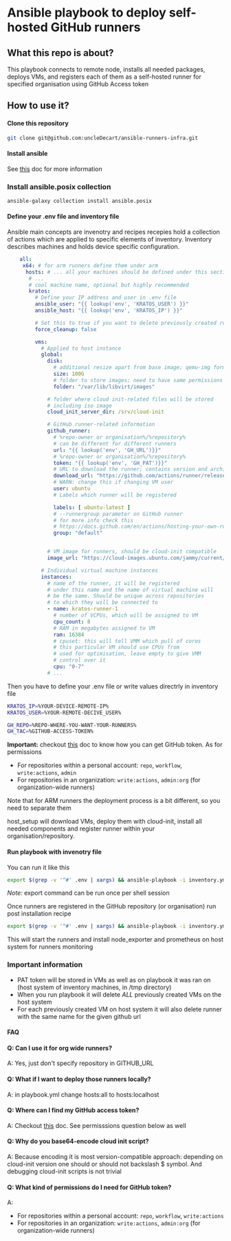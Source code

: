 # Ansible playbook to deploy self-hosted GitHub runners

## What this repo is about?

This playbook connects to remote node, installs all needed packages,
deploys VMs, and registers each of them as a self-hosted runner for specified
organisation using GitHub Access token

## How to use it?

#### Clone this repository

```sh
git clone git@github.com:uncleDecart/ansible-runners-infra.git
```

#### Install ansible

See [this](https://docs.ansible.com/ansible/latest/installation_guide/index.html) doc for more information

### Install ansible.posix collection

```sh
ansible-galaxy collection install ansible.posix
```

#### Define your .env file and inventory file

Ansible main concepts are invenotry and recipes recepies hold a collection of actions which are applied to
specific elements of inventory. Inventory describes machines and holds device specific configuration.

```yaml
    all:
     x64: # for arm runners define them under arm
      hosts: # ... all your machines should be defined under this section
       # ...
       # cool machine name, optional but highly recommended
       kratos:
         # Define your IP address and user in .env file
         ansible_user: "{{ lookup('env', 'KRATOS_USER') }}"
         ansible_host: "{{ lookup('env', 'KRATOS_IP') }}"

         # Set this to true if you want to delete previously created runners
         force_cleanup: false

         vms:
           # Applied to host instance
           global:
             disk:
               # additional resize apart from base image; qemu-img format
               size: 100G
               # folder to store images; need to have same permissions
               folder: "/var/lib/libvirt/images"

             # folder where cloud init-related files will be stored
             # including iso image
             cloud_init_server_dir: /srv/cloud-init

             # GitHub runner-related information
             github_runner:
               # %repo-owner or organisation%/%repository%
               # can be different for different runners
               url: "{{ lookup('env', 'GH_URL')}}"
               # %repo-owner or organisation%/%repository%
               token: "{{ lookup('env', 'GH_PAT')}}"
               # URL to download the runner; contains version and architecture
               download_url: "https://github.com/actions/runner/releases/download/v2.323.0/actions-runner-linux-x64-2.323.0.tar.gz"
               # WARN: change this if changing VM user
               user: ubuntu 
               # Labels which runner will be registered

               labels: [ ubuntu-latest ]
               # --runnergroup parameter on GitHub runner
               # for more info check this
               # https://docs.github.com/en/actions/hosting-your-own-runners/managing-self-hosted-runners/managing-access-to-self-hosted-runners-using-groups#automatically-adding-a-self-hosted-runner-to-a-group
               group: "default"


             # VM image for runners, should be cloud-init compatible
             image_url: "https://cloud-images.ubuntu.com/jammy/current/jammy-server-cloudimg-amd64-disk-kvm.img"

           # Individual virtual machine instances
           instances:
             # name of the runner, it will be registered
             # under this name and the name of virtual machine will
             # be the same. Should be unique across repositories
             # to which they will be connected to
             - name: kratos-runner-1
               # number of VCPUs, which will be assigned to VM
               cpu_count: 8
               # RAM in megabytes assigned to VM
               ram: 16384
               # cpuset: this will tell VMM which pull of cores
               # this particular VM should use CPUs from
               # used for optimisation, leave empty to give VMM
               # control over it
               cpu: "0-7"
             # ...
```

Then you have to define your .env file or write values directrly in inventory file

```sh
KRATOS_IP=%YOUR-DEVICE-REMOTE-IP%
KRATOS_USER=%YOUR-REMOTE-DECIVE_USER%

GH_REPO=%REPO-WHERE-YOU-WANT-YOUR-RUNNERS%
GH_TAC=%GITHUB-ACCESS-TOKEN%
```

**Important:** checkout [this](https://docs.github.com/en/authentication/keeping-your-account-and-data-secure/managing-your-personal-access-tokens#creating-a-fine-grained-personal-access-token) doc to know how you can get GitHub token. As for permissions

- For repositories within a personal account: `repo`, `workflow`, `write:actions`, `admin`
- For repositories in an organization: `write:actions`, `admin:org` (for organization-wide runners)

Note that for ARM runners the deployment process is a bit different,
so you need to separate them

host_setup will download VMs, deploy them with cloud-init, install all needed
components and register runner within your organisation/repository.

#### Run playbook with invenotry file
You can run it like this

```sh
export $(grep -v '^#' .env | xargs) && ansible-playbook -i inventory.yml playbook.yml
```

*Note:* export command can be run once per shell session

Once runners are registered in the GitHub repository (or organisation) run post installation recipe

```sh
export $(grep -v '^#' .env | xargs) && ansible-playbook -i inventory.yml postinst.yml
```

This will start the runners and install node_exporter and prometheus on host system
for runners monitoring

### Important information

- PAT token will be stored in VMs as well as on playbook it was ran on (host system of inventory machines, in /tmp directory)
- When you run playbook it will delete _ALL_ previously created VMs on the host system
- For each previously created VM on host system it will also delete runner with the same name for the given github url

#### FAQ

#### Q: Can I use it for org wide runners?

A: Yes, just don't specify repository in GITHUB_URL

#### Q: What if I want to deploy those runners locally?
A: in playbook.yml change hosts:all to hosts:localhost

#### Q: Where can I find my GitHub access token?
A: Checkout [this](https://docs.github.com/en/authentication/keeping-your-account-and-data-secure/managing-your-personal-access-tokens#creating-a-fine-grained-personal-access-token) doc. See permisssions question below as well

#### Q: Why do you base64-encode cloud init script?
A: Because encoding it is most version-compatible approach: depending on cloud-init version
one should or should not backslash $ symbol. And debugging cloud-init scripts is not trivial

#### Q: What kind of permissions do I need for GitHub token?
A:
- For repositories within a personal account: `repo`, `workflow`, `write:actions`
- For repositories in an organization: `write:actions`, `admin:org` (for organization-wide runners)
